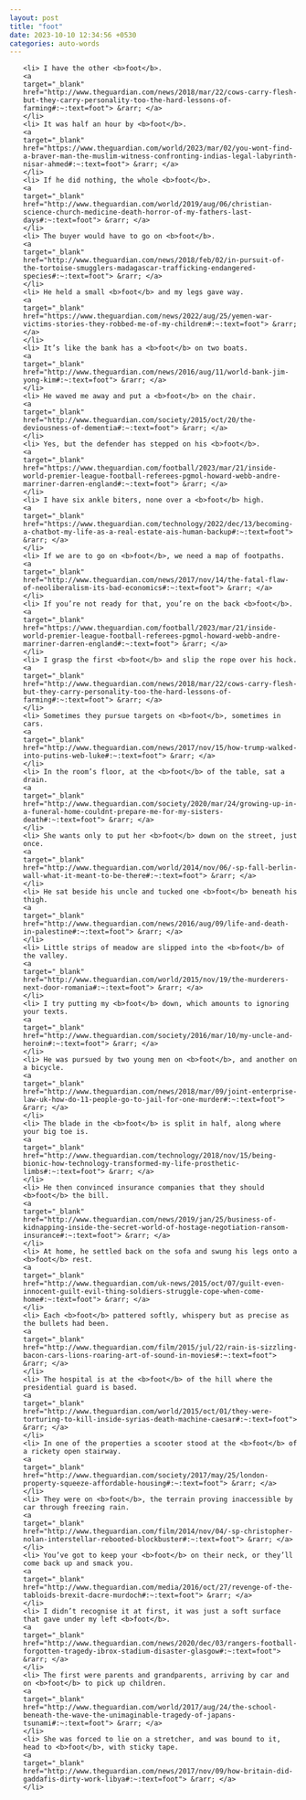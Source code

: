 ```yaml
---
layout: post
title: "foot"
date: 2023-10-10 12:34:56 +0530
categories: auto-words
---
```

<ol>

    <li> I have the other <b>foot</b>.
    <a 
    target="_blank" 
    href="http://www.theguardian.com/news/2018/mar/22/cows-carry-flesh-but-they-carry-personality-too-the-hard-lessons-of-farming#:~:text=foot"> &rarr; </a>
    </li>
    <li> It was half an hour by <b>foot</b>.
    <a 
    target="_blank" 
    href="https://www.theguardian.com/world/2023/mar/02/you-wont-find-a-braver-man-the-muslim-witness-confronting-indias-legal-labyrinth-nisar-ahmed#:~:text=foot"> &rarr; </a>
    </li>
    <li> If he did nothing, the whole <b>foot</b>.
    <a 
    target="_blank" 
    href="http://www.theguardian.com/world/2019/aug/06/christian-science-church-medicine-death-horror-of-my-fathers-last-days#:~:text=foot"> &rarr; </a>
    </li>
    <li> The buyer would have to go on <b>foot</b>.
    <a 
    target="_blank" 
    href="http://www.theguardian.com/news/2018/feb/02/in-pursuit-of-the-tortoise-smugglers-madagascar-trafficking-endangered-species#:~:text=foot"> &rarr; </a>
    </li>
    <li> He held a small <b>foot</b> and my legs gave way.
    <a 
    target="_blank" 
    href="https://www.theguardian.com/news/2022/aug/25/yemen-war-victims-stories-they-robbed-me-of-my-children#:~:text=foot"> &rarr; </a>
    </li>
    <li> It’s like the bank has a <b>foot</b> on two boats.
    <a 
    target="_blank" 
    href="http://www.theguardian.com/news/2016/aug/11/world-bank-jim-yong-kim#:~:text=foot"> &rarr; </a>
    </li>
    <li> He waved me away and put a <b>foot</b> on the chair.
    <a 
    target="_blank" 
    href="http://www.theguardian.com/society/2015/oct/20/the-deviousness-of-dementia#:~:text=foot"> &rarr; </a>
    </li>
    <li> Yes, but the defender has stepped on his <b>foot</b>.
    <a 
    target="_blank" 
    href="https://www.theguardian.com/football/2023/mar/21/inside-world-premier-league-football-referees-pgmol-howard-webb-andre-marriner-darren-england#:~:text=foot"> &rarr; </a>
    </li>
    <li> I have six ankle biters, none over a <b>foot</b> high.
    <a 
    target="_blank" 
    href="https://www.theguardian.com/technology/2022/dec/13/becoming-a-chatbot-my-life-as-a-real-estate-ais-human-backup#:~:text=foot"> &rarr; </a>
    </li>
    <li> If we are to go on <b>foot</b>, we need a map of footpaths.
    <a 
    target="_blank" 
    href="http://www.theguardian.com/news/2017/nov/14/the-fatal-flaw-of-neoliberalism-its-bad-economics#:~:text=foot"> &rarr; </a>
    </li>
    <li> If you’re not ready for that, you’re on the back <b>foot</b>.
    <a 
    target="_blank" 
    href="https://www.theguardian.com/football/2023/mar/21/inside-world-premier-league-football-referees-pgmol-howard-webb-andre-marriner-darren-england#:~:text=foot"> &rarr; </a>
    </li>
    <li> I grasp the first <b>foot</b> and slip the rope over his hock.
    <a 
    target="_blank" 
    href="http://www.theguardian.com/news/2018/mar/22/cows-carry-flesh-but-they-carry-personality-too-the-hard-lessons-of-farming#:~:text=foot"> &rarr; </a>
    </li>
    <li> Sometimes they pursue targets on <b>foot</b>, sometimes in cars.
    <a 
    target="_blank" 
    href="http://www.theguardian.com/news/2017/nov/15/how-trump-walked-into-putins-web-luke#:~:text=foot"> &rarr; </a>
    </li>
    <li> In the room’s floor, at the <b>foot</b> of the table, sat a drain.
    <a 
    target="_blank" 
    href="http://www.theguardian.com/society/2020/mar/24/growing-up-in-a-funeral-home-couldnt-prepare-me-for-my-sisters-death#:~:text=foot"> &rarr; </a>
    </li>
    <li> She wants only to put her <b>foot</b> down on the street, just once.
    <a 
    target="_blank" 
    href="http://www.theguardian.com/world/2014/nov/06/-sp-fall-berlin-wall-what-it-meant-to-be-there#:~:text=foot"> &rarr; </a>
    </li>
    <li> He sat beside his uncle and tucked one <b>foot</b> beneath his thigh.
    <a 
    target="_blank" 
    href="http://www.theguardian.com/news/2016/aug/09/life-and-death-in-palestine#:~:text=foot"> &rarr; </a>
    </li>
    <li> Little strips of meadow are slipped into the <b>foot</b> of the valley.
    <a 
    target="_blank" 
    href="http://www.theguardian.com/world/2015/nov/19/the-murderers-next-door-romania#:~:text=foot"> &rarr; </a>
    </li>
    <li> I try putting my <b>foot</b> down, which amounts to ignoring your texts.
    <a 
    target="_blank" 
    href="http://www.theguardian.com/society/2016/mar/10/my-uncle-and-heroin#:~:text=foot"> &rarr; </a>
    </li>
    <li> He was pursued by two young men on <b>foot</b>, and another on a bicycle.
    <a 
    target="_blank" 
    href="http://www.theguardian.com/news/2018/mar/09/joint-enterprise-law-uk-how-do-11-people-go-to-jail-for-one-murder#:~:text=foot"> &rarr; </a>
    </li>
    <li> The blade in the <b>foot</b> is split in half, along where your big toe is.
    <a 
    target="_blank" 
    href="http://www.theguardian.com/technology/2018/nov/15/being-bionic-how-technology-transformed-my-life-prosthetic-limbs#:~:text=foot"> &rarr; </a>
    </li>
    <li> He then convinced insurance companies that they should <b>foot</b> the bill.
    <a 
    target="_blank" 
    href="http://www.theguardian.com/news/2019/jan/25/business-of-kidnapping-inside-the-secret-world-of-hostage-negotiation-ransom-insurance#:~:text=foot"> &rarr; </a>
    </li>
    <li> At home, he settled back on the sofa and swung his legs onto a <b>foot</b> rest.
    <a 
    target="_blank" 
    href="http://www.theguardian.com/uk-news/2015/oct/07/guilt-even-innocent-guilt-evil-thing-soldiers-struggle-cope-when-come-home#:~:text=foot"> &rarr; </a>
    </li>
    <li> Each <b>foot</b> pattered softly, whispery but as precise as the bullets had been.
    <a 
    target="_blank" 
    href="http://www.theguardian.com/film/2015/jul/22/rain-is-sizzling-bacon-cars-lions-roaring-art-of-sound-in-movies#:~:text=foot"> &rarr; </a>
    </li>
    <li> The hospital is at the <b>foot</b> of the hill where the presidential guard is based.
    <a 
    target="_blank" 
    href="http://www.theguardian.com/world/2015/oct/01/they-were-torturing-to-kill-inside-syrias-death-machine-caesar#:~:text=foot"> &rarr; </a>
    </li>
    <li> In one of the properties a scooter stood at the <b>foot</b> of a rickety open stairway.
    <a 
    target="_blank" 
    href="http://www.theguardian.com/society/2017/may/25/london-property-squeeze-affordable-housing#:~:text=foot"> &rarr; </a>
    </li>
    <li> They were on <b>foot</b>, the terrain proving inaccessible by car through freezing rain.
    <a 
    target="_blank" 
    href="http://www.theguardian.com/film/2014/nov/04/-sp-christopher-nolan-interstellar-rebooted-blockbuster#:~:text=foot"> &rarr; </a>
    </li>
    <li> You’ve got to keep your <b>foot</b> on their neck, or they’ll come back up and smack you.
    <a 
    target="_blank" 
    href="http://www.theguardian.com/media/2016/oct/27/revenge-of-the-tabloids-brexit-dacre-murdoch#:~:text=foot"> &rarr; </a>
    </li>
    <li> I didn’t recognise it at first, it was just a soft surface that gave under my left <b>foot</b>.
    <a 
    target="_blank" 
    href="http://www.theguardian.com/news/2020/dec/03/rangers-football-forgotten-tragedy-ibrox-stadium-disaster-glasgow#:~:text=foot"> &rarr; </a>
    </li>
    <li> The first were parents and grandparents, arriving by car and on <b>foot</b> to pick up children.
    <a 
    target="_blank" 
    href="http://www.theguardian.com/world/2017/aug/24/the-school-beneath-the-wave-the-unimaginable-tragedy-of-japans-tsunami#:~:text=foot"> &rarr; </a>
    </li>
    <li> She was forced to lie on a stretcher, and was bound to it, head to <b>foot</b>, with sticky tape.
    <a 
    target="_blank" 
    href="http://www.theguardian.com/news/2017/nov/09/how-britain-did-gaddafis-dirty-work-libya#:~:text=foot"> &rarr; </a>
    </li>